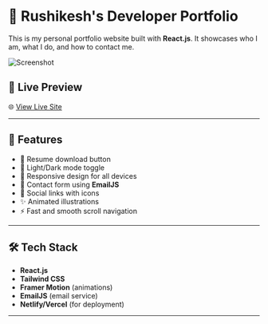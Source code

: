 # 💼 Rushikesh's Developer Portfolio

This is my personal portfolio website built with **React.js**. It showcases who I am, what I do, and how to contact me.

![Screenshot](<img width="1919" height="909" alt="Screenshot 2025-07-26 231910" src="https://github.com/user-attachments/assets/a12510bf-6a9a-4084-913a-c6a183206e7f" />
)

## 🚀 Live Preview

🌐 [View Live Site](https://portfolio-indol-gamma-1ayk96irwf.vercel.app/)

---

## 📌 Features

- 📄 Resume download button
- 🌙 Light/Dark mode toggle
- 📱 Responsive design for all devices
- 📧 Contact form using **EmailJS**
- 🔗 Social links with icons
- ✨ Animated illustrations
- ⚡ Fast and smooth scroll navigation

---

## 🛠️ Tech Stack

- **React.js**
- **Tailwind CSS**
- **Framer Motion** (animations)
- **EmailJS** (email service)
- **Netlify/Vercel** (for deployment)

---
